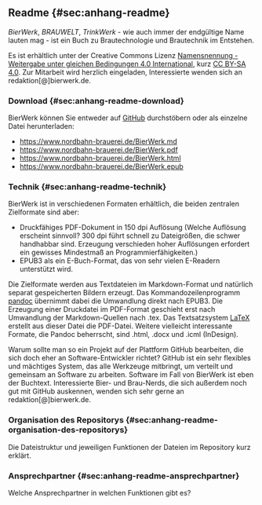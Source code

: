 ## Readme {#sec:anhang-readme}

*BierWerk*, *BRAUWELT*, *TrinkWerk* - wie auch immer der endgültige Name lauten mag - ist ein Buch zu Brautechnologie und Brautechnik im Entstehen.

Es ist erhältlich unter der Creative Commons Lizenz [Namensnennung - Weitergabe unter gleichen Bedingungen 4.0 International](https://creativecommons.org/licenses/by-sa/4.0/deed.de), kurz [CC BY-SA 4.0](https://creativecommons.org/licenses/by-sa/4.0/deed.de).
Zur Mitarbeit wird herzlich eingeladen, Interessierte wenden sich an redaktion[@]bierwerk.de.

### Download {#sec:anhang-readme-download}

BierWerk können Sie entweder auf [GitHub](https://github.com/) durchstöbern oder als einzelne Datei herunterladen:

* https://www.nordbahn-brauerei.de/BierWerk.md
* https://www.nordbahn-brauerei.de/BierWerk.pdf
* https://www.nordbahn-brauerei.de/BierWerk.html
* https://www.nordbahn-brauerei.de/BierWerk.epub

### Technik {#sec:anhang-readme-technik}

BierWerk ist in verschiedenen Formaten erhältlich, die beiden zentralen Zielformate sind aber:

* Druckfähiges PDF-Dokument in 150 dpi Auflösung (Welche Auflösung erscheint sinnvoll? 300 dpi führt schnell zu Dateigrößen, die schwer handhabbar sind. Erzeugung verschieden hoher Auflösungen erfordert ein gewisses Mindestmaß an Programmierfähigkeiten.)
* EPUB3 als ein E-Buch-Format, das von sehr vielen E-Readern unterstützt wird.

Die Zielformate werden aus Textdateien im Markdown-Format und natürlich separat gespeicherten Bildern erzeugt.
Das Kommandozeilenprogramm [pandoc](https://pandoc.org/) übernimmt dabei die Umwandlung direkt nach EPUB3.
Die Erzeugung einer Druckdatei im PDF-Format geschieht erst nach Umwandlung der Markdown-Quellen nach .tex. 
Das Textsatzsystem [LaTeX](https://www.latex-project.org/) erstellt aus dieser Datei die PDF-Datei.
Weitere vielleicht interessante Formate, die Pandoc beherrscht, sind .html, .docx und .icml (InDesign).

Warum sollte man so ein Projekt auf der Plattform GitHub bearbeiten, die sich doch eher an Software-Entwickler richtet?
GitHub ist ein sehr flexibles und mächtiges System, das alle Werkzeuge mitbringt, um verteilt und gemeinsam an Software zu arbeiten.
Software im Fall von BierWerk ist eben der Buchtext.
Interessierte Bier- und Brau-Nerds, die sich außerdem noch gut mit GitHub auskennen, wenden sich sehr gerne an redaktion[@]bierwerk.de.

### Organisation des Repositorys {#sec:anhang-readme-organisation-des-repositorys}

Die Dateistruktur und jeweiligen Funktionen der Dateien im Repository kurz erklärt.

### Ansprechpartner {#sec:anhang-readme-ansprechpartner}

Welche Ansprechpartner in welchen Funktionen gibt es?

